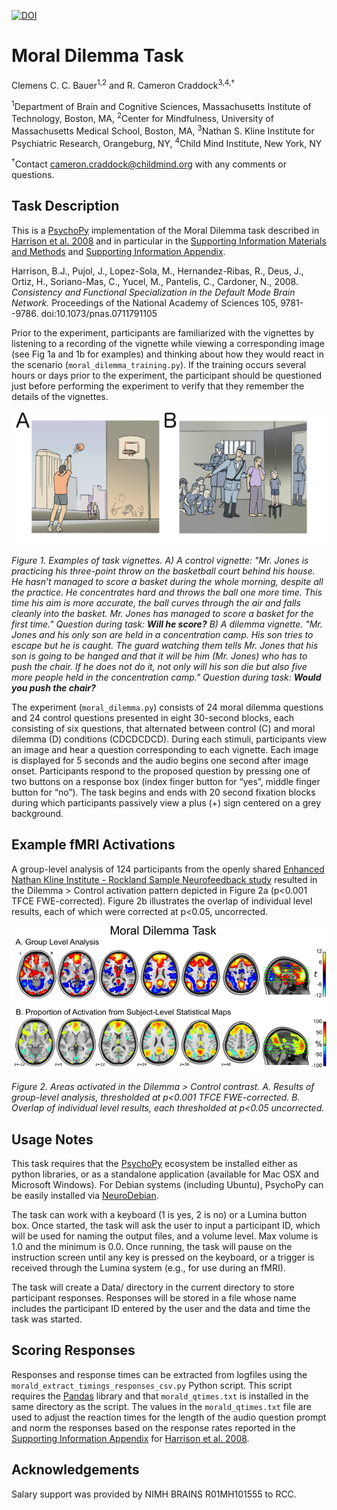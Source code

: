 [![DOI](https://zenodo.org/badge/doi/10.5281/zenodo.60144.svg)](http://dx.doi.org/10.5281/zenodo.60144)

# Moral Dilemma Task

Clemens C. C. Bauer<sup>1,2</sup> and R. Cameron Craddock<sup>3,4,†</sup>

<sup>1</sup>Department of Brain and Cognitive Sciences, Massachusetts Institute of Technology, Boston, MA,
<sup>2</sup>Center for Mindfulness, University of Massachusetts Medical School, Boston, MA,
<sup>3</sup>Nathan S. Kline Institute for Psychiatric Research, Orangeburg, NY, <sup>4</sup>Child Mind Institute, New York, NY

<sup>†</sup>Contact [cameron.craddock@childmind.org](mailto:cameron.craddock@childmind.org) with any comments or questions.

## Task Description

This is a [PsychoPy](http://www.psychopy.org/) implementation of the Moral Dilemma task described in [Harrison et al. 2008](http://www.pnas.org/content/105/28/9781.long#sec-13) and in particular in the [Supporting Information Materials and Methods](http://www.pnas.org/content/suppl/2008/07/18/0711791105.DCSupplemental/0711791105SI.pdf#nameddest=STXT) and [Supporting Information Appendix](http://www.pnas.org/content/suppl/2008/07/18/0711791105.DCSupplemental/Appendix_PDF.pdf).

Harrison, B.J., Pujol, J., Lopez-Sola, M., Hernandez-Ribas, R., Deus, J., Ortiz, H., Soriano-Mas, C., Yucel, M., Pantelis, C., Cardoner, N., 2008. *Consistency and Functional Specialization in the Default Mode Brain Network.* Proceedings of the National Academy of Sciences 105, 9781--9786. doi:10.1073/pnas.0711791105

Prior to the experiment, participants are familiarized with the vignettes by listening to a recording of the vignette while viewing a corresponding image (see Fig 1a and 1b for examples) and thinking about how they would react in the scenario (```moral_dilemma_training.py```). If the training occurs several hours or days prior to the experiment, the participant should be questioned just before performing the experiment to verify that they remember the details of the vignettes.

![Fig. 1 Example of vignettes.](examples.png?raw=true "Fig. 1 Example of vignettes.")

*Figure 1. Examples of task vignettes. A) A control vignette: "Mr. Jones is practicing his three-point
throw on the basketball court behind his
house. He hasn’t managed to score a
basket during the whole morning, despite
all the practice. He concentrates hard and
throws the ball one more time. This time
his aim is more accurate, the ball curves
through the air and falls cleanly into the
basket. Mr. Jones has managed to score a
basket for the first time."
Question during task:* ***Will he score?*** *B) A dilemma vignette. "Mr. Jones and his only son are held in a
concentration camp. His son tries to escape
but he is caught. The guard watching them
tells Mr. Jones that his son is going to be
hanged and that it will be him (Mr. Jones)
who has to push the chair. If he does not
do it, not only will his son die but also five
more people held in the concentration
camp." Question during task:* ***Would you push the
chair?***

The experiment (```moral_dilemma.py```) consists of 24 moral dilemma questions and 24 control questions presented in eight 30-second blocks, each consisting of six questions, that alternated between control (C) and moral dilemma (D) conditions (CDCDCDCD). During each stimuli, participants view an image and hear a question corresponding to each vignette. Each image is displayed for 5 seconds and the audio begins one second after image onset. Participants respond to the proposed question by pressing one of two buttons on a response box (index finger button for “yes”, middle finger button for “no”). The task begins and ends with 20 second fixation blocks during which participants passively view a plus (+) sign centered on a grey background.

## Example fMRI Activations

A group-level analysis of 124 participants from the openly shared [Enhanced Nathan Kline Institute - Rockland Sample Neurofeedback study](http://fcon_1000.projects.nitrc.org/indi/enhanced/) resulted in the Dilemma > Control activation pattern depicted in Figure 2a (p<0.001 TFCE FWE-corrected). Figure 2b illustrates the overlap of individual level results, each of which were corrected at p<0.05, uncorrected.

![Fig. 2 Areas activated in the Dilemma > Control contrast.](task_results.png?raw=true "Fig. 2 Areas activated in the Dilemma > Control contrast.")

*Figure 2. Areas activated in the Dilemma > Control contrast. A. Results of group-level analysis, thresholded at p<0.001 TFCE FWE-corrected. B. Overlap of individual level results, each thresholded at p<0.05 uncorrected.*

## Usage Notes

This task requires that the [PsychoPy](http://www.psychopy.org/) ecosystem be installed either as python libraries, or as a standalone application (available for Mac OSX and Microsoft Windows). For Debian systems (including Ubuntu), PsychoPy can be easily installed via [NeuroDebian](http://neuro.debian.net/pkgs/psychopy.html?highlight=psychopy).

The task can work with a keyboard (1 is yes, 2 is no) or a Lumina button box. Once started, the task will ask the user to input a participant ID, which will be used for naming the output files, and a volume level. Max volume is 1.0 and the minimum is 0.0. Once running, the task will pause on the instruction screen until any key is pressed on the keyboard, or a trigger is received through the Lumina system (e.g., for use during an fMRI).

The task will create a Data/ directory in the current directory to store participant responses. Responses will be stored in a file whose name includes the participant ID entered by the user and the data and time the task was started.

## Scoring Responses
Responses and response times can be extracted from logfiles using the ```morald_extract_timings_responses_csv.py``` Python script. This script requires the [Pandas](http://pandas.pydata.org/) library and that ```morald_qtimes.txt``` is installed in the same directory as the script. The values in the ```morald_qtimes.txt``` file are used to adjust the reaction times for the length of the audio question prompt and norm the responses based on the response rates reported in the [Supporting Information Appendix](http://www.pnas.org/content/suppl/2008/07/18/0711791105.DCSupplemental/Appendix_PDF.pdf) for [Harrison et al. 2008](http://www.pnas.org/content/105/28/9781.long#sec-13).

## Acknowledgements
Salary support was provided by NIMH BRAINS R01MH101555 to RCC.
